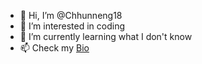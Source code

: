 - 👋 Hi, I’m @Chhunneng18
- 👀 I’m interested in coding
- 🌱 I’m currently learning what I don't know
- 📫 Check my [Bio](https://chhunneng.me/)